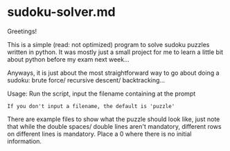 # sudoku-solver.md

Greetings!

This is a simple (read: not optimized) program to solve sudoku puzzles
written in python.  It was mostly just a small project for me to learn
a little bit about python before my exam next week...

Anyways, it is just about the most straightforward way to go about
doing a sudoku: brute force/ recursive descent/ backtracking...

Usage:
	Run the script, input the filename containing at the prompt

	If you don't input a filename, the default is 'puzzle'



There are example files to show what the puzzle should look like, just
note that while the double spaces/ double lines aren't mandatory,
different rows on different lines is mandatory.  Place a 0 where there
is no initial information.

